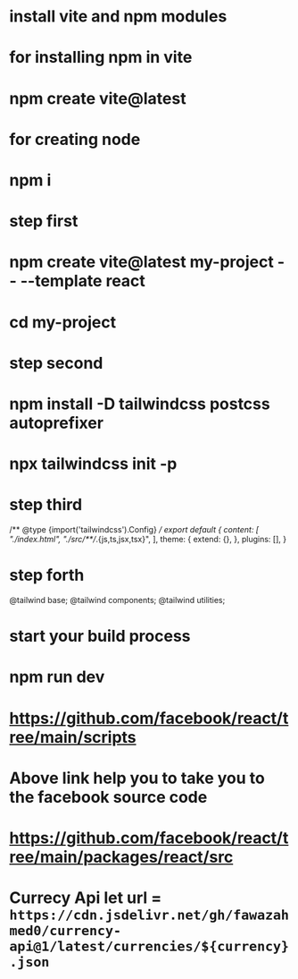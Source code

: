 # install vite and npm modules
# for installing npm in vite

# npm create vite@latest

# for creating node

# npm i


<!-- Installing tailwind  -->

# step first

# npm create vite@latest my-project -- --template react
# cd my-project

# step second 

# npm install -D tailwindcss postcss autoprefixer
# npx tailwindcss init -p

# step third

/** @type {import('tailwindcss').Config} */
export default {
  content: [
    "./index.html",
    "./src/**/*.{js,ts,jsx,tsx}",
  ],
  theme: {
    extend: {},
  },
  plugins: [],
}

# step forth

@tailwind base;
@tailwind components;
@tailwind utilities;

# start your build process

# npm run dev

# https://github.com/facebook/react/tree/main/scripts 

# Above link help you to take you to the facebook source code

# https://github.com/facebook/react/tree/main/packages/react/src

# Currecy Api let url = `https://cdn.jsdelivr.net/gh/fawazahmed0/currency-api@1/latest/currencies/${currency}.json`